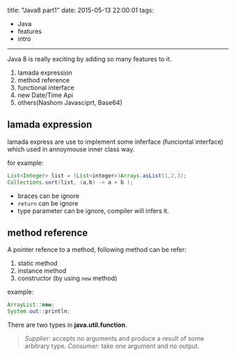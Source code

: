 title: "Java8 part1"
date: 2015-05-13 22:00:01
tags:
- Java
- features
- intro

---

Java 8 is really exciting by adding so many features to it.

1. lamada expression
2. method reference
3. functional interface
4. new Date/Time Api 
5. others(Nashom Javasciprt, Base64)


## lamada expression

lamada express are use to implement some inferface (funciontal interface) which used in annoymouse inner class way.

for example:

```java
List<Integer> list = (List<integer>)Arrays.asList(1,2,3);
Collections.sort(list, (a,b) -> a > b );
```
- braces can be ignore
- `return` can be ignore
- type parameter can be ignore, compiler will infers it.

## method reference

A pointer refence to a method, following method can be refer:
1. static method
2. instance method
3. constructor (by using `new` method)

example:

```java
ArrayList::new;
System.out::println;
```

There are two types in **java.util.function**.
> *Supplier*: accepts no arguments and produce a result of some arbitrary type.
> *Consumer*: take one argument and no output.
